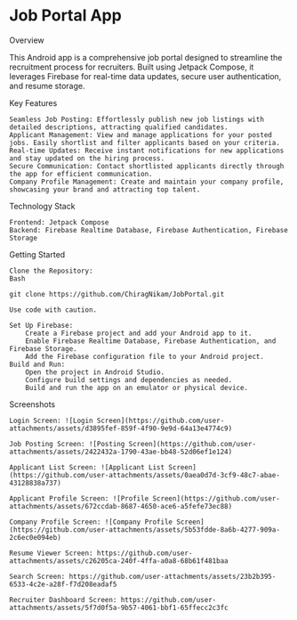 # Job Portal App

Overview

This Android app is a comprehensive job portal designed to streamline the recruitment process for recruiters. Built using Jetpack Compose, it leverages Firebase for real-time data updates, secure user authentication, and resume storage.

Key Features

    Seamless Job Posting: Effortlessly publish new job listings with detailed descriptions, attracting qualified candidates.
    Applicant Management: View and manage applications for your posted jobs. Easily shortlist and filter applicants based on your criteria.
    Real-time Updates: Receive instant notifications for new applications and stay updated on the hiring process.
    Secure Communication: Contact shortlisted applicants directly through the app for efficient communication.
    Company Profile Management: Create and maintain your company profile, showcasing your brand and attracting top talent.

Technology Stack

    Frontend: Jetpack Compose
    Backend: Firebase Realtime Database, Firebase Authentication, Firebase Storage

Getting Started

    Clone the Repository:
    Bash

    git clone https://github.com/ChiragNikam/JobPortal.git

    Use code with caution.

    Set Up Firebase:
        Create a Firebase project and add your Android app to it.
        Enable Firebase Realtime Database, Firebase Authentication, and Firebase Storage.
        Add the Firebase configuration file to your Android project.
    Build and Run:
        Open the project in Android Studio.
        Configure build settings and dependencies as needed.
        Build and run the app on an emulator or physical device.

Screenshots

    Login Screen: ![Login Screen](https://github.com/user-attachments/assets/d3895fef-859f-4f90-9e9d-64a13e4774c9)
    
    Job Posting Screen: ![Posting Screen](https://github.com/user-attachments/assets/2422432a-1790-43ae-bb48-52d06ef1e124)

    Applicant List Screen: ![Applicant List Screen](https://github.com/user-attachments/assets/0aea0d7d-3cf9-48c7-abae-43128838a737)

    Applicant Profile Screen: ![Profile Screen](https://github.com/user-attachments/assets/672ccdab-8687-4650-ace6-a5fefe73ec88)

    Company Profile Screen: ![Company Profile Screen](https://github.com/user-attachments/assets/5b53fdde-8a6b-4277-909a-2c6ec0e094eb)
    
    Resume Viewer Screen: https://github.com/user-attachments/assets/c26205ca-240f-4ffa-a0a8-68b61f481baa

    Search Screen: https://github.com/user-attachments/assets/23b2b395-6533-4c2e-a28f-f7d208eadaf5
    
    Recruiter Dashboard Screen: https://github.com/user-attachments/assets/5f7d0f5a-9b57-4061-bbf1-65ffecc2c3fc


